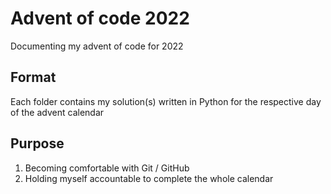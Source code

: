# Advent of code 2022
Documenting my advent of code for 2022

## Format
Each folder contains my solution(s) written in Python for the respective day of the advent calendar 

## Purpose
  1. Becoming comfortable with Git / GitHub
  2. Holding myself accountable to complete the whole calendar
